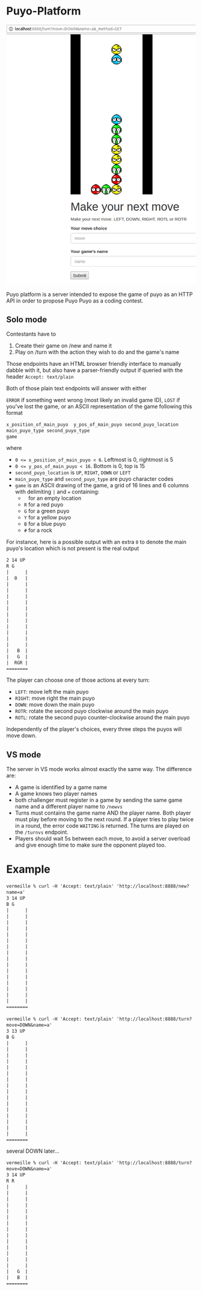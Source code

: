 # Puyo-Platform

![turn page](puyo-screenshot.png)

Puyo platform is a server intended to expose the game of puyo as an HTTP API in
order to propose Puyo Puyo as a coding contest.

## Solo mode

Contestants have to

1. Create their game on /new and name it
2. Play on /turn with the action they wish to do and the game's name

Those endpoints have an HTML browser friendly interface to manually dabble with
it, but also have a parser-friendly output if queried with the header `Accept:
text/plain`

Both of those plain text endpoints will answer with either

`ERROR` if something went wrong (most likely an invalid game ID), `LOST` if
you've lost the game, or an ASCII representation of the game following this
format

```
x_position_of_main_puyo  y_pos_of_main_puyo second_puyo_location
main_puyo_type second_puyo_type
game
```

where

* `0 <= x_position_of_main_puyo < 6`. Leftmost is 0, rightmost is 5
* `0 <= y_pos_of_main_puyo < 16`. Bottom is 0, top is 15
* `second_puyo_location` is `UP`, `RIGHT`, `DOWN` or `LEFT`
* `main_puyo_type` and `second_puyo_type` are puyo character codes
* `game` is an ASCII drawing of the game, a grid of 16 lines and 6 columns
with delimiting `|` and `=` containing:
    * ` ` for an empty location
    * `R` for a red puyo
    * `G` for a green puyo
    * `Y` for a yellow puyo
    * `B` for a blue puyo
    * `#` for a rock

For instance, here is a possible output with an extra `0` to denote the main
puyo's location which is not present is the real output

```
2 14 UP
R G
|      |
|  0   |
|      |
|      |
|      |
|      |
|      |
|      |
|      |
|      |
|      |
|      |
|      |
|   B  |
|   G  |
|  RGR |
========
```

The player can choose one of those actions at every turn:

* `LEFT`: move left the main puyo
* `RIGHT`: move right the main puyo
* `DOWN`: move down the main puyo
* `ROTR`: rotate the second puyo clockwise around the main puyo
* `ROTL`: rotate the second puyo counter-clockwise around the main puyo

Independently of the player's choices, every three steps the puyos will move
down.

## VS mode

The server in VS mode works almost exactly the same way. The difference are:

* A game is identified by a game name
* A game knows two player names
* both challenger must register in a game by sending the same game name and a
  different player name to `/newvs`
* Turns must contains the game name AND the player name. Both player must play
  before moving to the next round. If a player tries to play twice in a round,
  the error code `WAITING` is returned. The turns are played on the `/turnvs`
  endpoint.
* Players should wait 5s between each move, to avoid a server overload and give
  enough time to make sure the opponent played too.

# Example

```
vermeille % curl -H 'Accept: text/plain' 'http://localhost:8888/new?name=a'
3 14 UP
B G
|      |
|      |
|      |
|      |
|      |
|      |
|      |
|      |
|      |
|      |
|      |
|      |
|      |
|      |
|      |
|      |
========

vermeille % curl -H 'Accept: text/plain' 'http://localhost:8888/turn?move=DOWN&name=a' 
3 13 UP
B G
|      |
|      |
|      |
|      |
|      |
|      |
|      |
|      |
|      |
|      |
|      |
|      |
|      |
|      |
|      |
|      |
========
```
several DOWN later...
```
vermeille % curl -H 'Accept: text/plain' 'http://localhost:8888/turn?move=DOWN&name=a'
3 14 UP
R R
|      |
|      |
|      |
|      |
|      |
|      |
|      |
|      |
|      |
|      |
|      |
|      |
|      |
|      |
|   G  |
|   B  |
========
```
